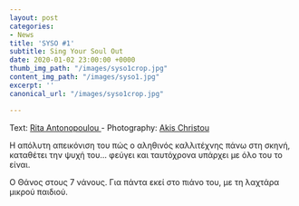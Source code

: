 ```yaml
---
layout: post
categories:
- News
title: 'SYSO #1'
subtitle: Sing Your Soul Out
date: 2020-01-02 23:00:00 +0000
thumb_img_path: "/images/syso1crop.jpg"
content_img_path: "/images/syso1.jpg"
excerpt: ''
canonical_url: "/images/syso1crop.jpg"

---
```

Text: <a href="https://www.facebook.com/rita.antonopoulou/" target="blank">Rita Antonopoulou </a> - Photography: <a href="https://www.facebook.com/akis.christou.7" target="blank">Akis Christou</a>

Η απόλυτη απεικόνιση του πώς ο αληθινός καλλιτέχνης πάνω στη σκηνή, καταθέτει την ψυχή του... φεύγει και ταυτόχρονα υπάρχει με όλο του το είναι.

Ο Θάνος στους 7 νάνους. Για πάντα εκεί στο πιάνο του, με τη λαχτάρα μικρού παιδιού.